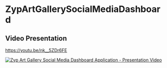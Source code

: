 # ZypArtGallerySocialMediaDashboard

## Video Presentation

https://youtu.be/nk__5ZDr6FE

[![Zyp Art Gallery Social Media Dashboard Application - Presentation Video](https://i9.ytimg.com/vi_webp/nk__5ZDr6FE/mq2.webp?sqp=CIzdo50G-oaymwEmCMACELQB8quKqQMa8AEB-AH-CYAC0AWKAgwIABABGDogRCh_MA8=&rs=AOn4CLBvhlofxKcIwCRFnfWC4Eq6L4uoAA)](https://youtu.be/nk__5ZDr6FE "Zyp Social Media Dashboard Presentation Video")
